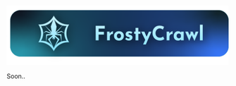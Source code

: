 <div align="center" id="top">
  <img src="./assets/Frosty.png"
   alt="FrostyCrawl" />
</div>

Soon..